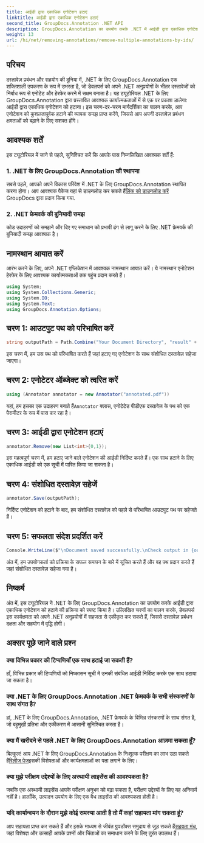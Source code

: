 ```yaml
---
title: आईडी द्वारा एकाधिक एनोटेशन हटाएं
linktitle: आईडी द्वारा एकाधिक एनोटेशन हटाएं
second_title: GroupDocs.Annotation .NET API
description: GroupDocs.Annotation का उपयोग करके .NET में आईडी द्वारा एकाधिक एनोटेशन को हटाने का तरीका जानें, जिससे आपकी दस्तावेज़ प्रबंधन क्षमताओं को आसानी से बढ़ाया जा सके।
weight: 13
url: /hi/net/removing-annotations/remove-multiple-annotations-by-ids/
---
```

## परिचय
दस्तावेज़ प्रबंधन और सहयोग की दुनिया में, .NET के लिए GroupDocs.Annotation एक शक्तिशाली उपकरण के रूप में उभरता है, जो डेवलपर्स को अपने .NET अनुप्रयोगों के भीतर दस्तावेजों को निर्बाध रूप से एनोटेट और हेरफेर करने में सक्षम बनाता है। यह ट्यूटोरियल .NET के लिए GroupDocs.Annotation द्वारा प्रस्तावित आवश्यक कार्यात्मकताओं में से एक पर प्रकाश डालेगा: आईडी द्वारा एकाधिक एनोटेशन को हटाना। इस चरण-दर-चरण मार्गदर्शिका का पालन करके, आप एनोटेशन को कुशलतापूर्वक हटाने की व्यापक समझ प्राप्त करेंगे, जिससे आप अपनी दस्तावेज़ प्रबंधन क्षमताओं को बढ़ाने के लिए सशक्त होंगे।
## आवश्यक शर्तें
इस ट्यूटोरियल में जाने से पहले, सुनिश्चित करें कि आपके पास निम्नलिखित आवश्यक शर्तें हैं:
### 1. .NET के लिए GroupDocs.Annotation की स्थापना
 सबसे पहले, आपको अपने विकास परिवेश में .NET के लिए GroupDocs.Annotation स्थापित करना होगा। आप आवश्यक पैकेज यहां से डाउनलोड कर सकते हैं[लिंक को डाउनलोड करें](https://releases.groupdocs.com/annotation/net/) GroupDocs द्वारा प्रदान किया गया.
### 2. .NET फ्रेमवर्क की बुनियादी समझ
कोड उदाहरणों को समझने और दिए गए समाधान को प्रभावी ढंग से लागू करने के लिए .NET फ्रेमवर्क की बुनियादी समझ आवश्यक है।

## नामस्थान आयात करें
आरंभ करने के लिए, अपने .NET एप्लिकेशन में आवश्यक नामस्थान आयात करें। ये नामस्थान एनोटेशन हेरफेर के लिए आवश्यक कार्यात्मकताओं तक पहुंच प्रदान करते हैं।
```csharp
using System;
using System.Collections.Generic;
using System.IO;
using System.Text;
using GroupDocs.Annotation.Options;
```

## चरण 1: आउटपुट पथ को परिभाषित करें
```csharp
string outputPath = Path.Combine("Your Document Directory", "result" + Path.GetExtension("input.pdf"));
```
इस चरण में, हम उस पथ को परिभाषित करते हैं जहां हटाए गए एनोटेशन के साथ संशोधित दस्तावेज़ सहेजा जाएगा।
## चरण 2: एनोटेटर ऑब्जेक्ट को त्वरित करें
```csharp
using (Annotator annotator = new Annotator("annotated.pdf"))
```
 यहां, हम इसका एक उदाहरण बनाते हैं`Annotator` क्लास, एनोटेटेड पीडीएफ दस्तावेज़ के पथ को एक पैरामीटर के रूप में पास कर रहा है।
## चरण 3: आईडी द्वारा एनोटेशन हटाएं
```csharp
annotator.Remove(new List<int>{0,1});
```
इस महत्वपूर्ण चरण में, हम हटाए जाने वाले एनोटेशन की आईडी निर्दिष्ट करते हैं। एक साथ हटाने के लिए एकाधिक आईडी को एक सूची में पारित किया जा सकता है।
## चरण 4: संशोधित दस्तावेज़ सहेजें
```csharp
annotator.Save(outputPath);
```
निर्दिष्ट एनोटेशन को हटाने के बाद, हम संशोधित दस्तावेज़ को पहले से परिभाषित आउटपुट पथ पर सहेजते हैं।
## चरण 5: सफलता संदेश प्रदर्शित करें
```csharp
Console.WriteLine($"\nDocument saved successfully.\nCheck output in {outputPath}.");
```
अंत में, हम उपयोगकर्ता को प्रक्रिया के सफल समापन के बारे में सूचित करते हैं और वह पथ प्रदान करते हैं जहां संशोधित दस्तावेज़ सहेजा गया है।

## निष्कर्ष
अंत में, इस ट्यूटोरियल ने .NET के लिए GroupDocs.Annotation का उपयोग करके आईडी द्वारा एकाधिक एनोटेशन को हटाने की प्रक्रिया को स्पष्ट किया है। उल्लिखित चरणों का पालन करके, डेवलपर्स इस कार्यक्षमता को अपने .NET अनुप्रयोगों में सहजता से एकीकृत कर सकते हैं, जिससे दस्तावेज़ प्रबंधन दक्षता और सहयोग में वृद्धि होगी।
## अक्सर पूछे जाने वाले प्रश्न
### क्या विभिन्न प्रकार की टिप्पणियाँ एक साथ हटाई जा सकती हैं?
हाँ, विभिन्न प्रकार की टिप्पणियों को निष्कासन सूची में उनकी संबंधित आईडी निर्दिष्ट करके एक साथ हटाया जा सकता है।
### क्या .NET के लिए GroupDocs.Annotation .NET फ्रेमवर्क के सभी संस्करणों के साथ संगत है?
हां, .NET के लिए GroupDocs.Annotation, .NET फ्रेमवर्क के विभिन्न संस्करणों के साथ संगत है, जो बहुमुखी प्रतिभा और एकीकरण में आसानी सुनिश्चित करता है।
### क्या मैं खरीदने से पहले .NET के लिए GroupDocs.Annotation आज़मा सकता हूँ?
 बिल्कुल! आप .NET के लिए GroupDocs.Annotation के निःशुल्क परीक्षण का लाभ उठा सकते हैं[रिलीज पेज](https://releases.groupdocs.com/)इसकी विशेषताओं और कार्यक्षमताओं का पता लगाने के लिए।
### क्या मुझे परीक्षण उद्देश्यों के लिए अस्थायी लाइसेंस की आवश्यकता है?
जबकि एक अस्थायी लाइसेंस आपके परीक्षण अनुभव को बढ़ा सकता है, परीक्षण उद्देश्यों के लिए यह अनिवार्य नहीं है। हालाँकि, उत्पादन उपयोग के लिए एक वैध लाइसेंस की आवश्यकता होती है।
### यदि कार्यान्वयन के दौरान मुझे कोई समस्या आती है तो मैं कहां सहायता मांग सकता हूं?
 आप सहायता प्राप्त कर सकते हैं और इसके माध्यम से जीवंत ग्रुपडॉक्स समुदाय से जुड़ सकते हैं[सहयता मंच](https://forum.groupdocs.com/c/annotation/10), जहां विशेषज्ञ और उत्साही आपके प्रश्नों और चिंताओं का समाधान करने के लिए तुरंत उपलब्ध हैं।